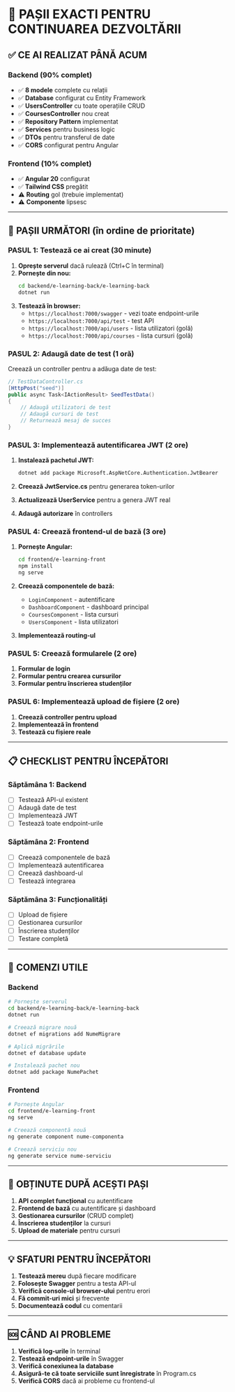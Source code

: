 # 🎯 PAȘII EXACTI PENTRU CONTINUAREA DEZVOLTĂRII

## ✅ CE AI REALIZAT PÂNĂ ACUM

### Backend (90% complet)
- ✅ **8 modele** complete cu relații
- ✅ **Database** configurat cu Entity Framework
- ✅ **UsersController** cu toate operațiile CRUD
- ✅ **CoursesController** nou creat
- ✅ **Repository Pattern** implementat
- ✅ **Services** pentru business logic
- ✅ **DTOs** pentru transferul de date
- ✅ **CORS** configurat pentru Angular

### Frontend (10% complet)
- ✅ **Angular 20** configurat
- ✅ **Tailwind CSS** pregătit
- ⚠️ **Routing** gol (trebuie implementat)
- ⚠️ **Componente** lipsesc

---

## 🚀 PAȘII URMĂTORI (în ordine de prioritate)

### **PASUL 1: Testează ce ai creat (30 minute)**

1. **Oprește serverul** dacă rulează (Ctrl+C în terminal)
2. **Pornește din nou:**
   ```bash
   cd backend/e-learning-back/e-learning-back
   dotnet run
   ```
3. **Testează în browser:**
   - `https://localhost:7000/swagger` - vezi toate endpoint-urile
   - `https://localhost:7000/api/test` - test API
   - `https://localhost:7000/api/users` - lista utilizatori (golă)
   - `https://localhost:7000/api/courses` - lista cursuri (golă)

### **PASUL 2: Adaugă date de test (1 oră)**

Creează un controller pentru a adăuga date de test:

```csharp
// TestDataController.cs
[HttpPost("seed")]
public async Task<IActionResult> SeedTestData()
{
    // Adaugă utilizatori de test
    // Adaugă cursuri de test
    // Returnează mesaj de succes
}
```

### **PASUL 3: Implementează autentificarea JWT (2 ore)**

1. **Instalează pachetul JWT:**
   ```bash
   dotnet add package Microsoft.AspNetCore.Authentication.JwtBearer
   ```

2. **Creează JwtService.cs** pentru generarea token-urilor
3. **Actualizează UserService** pentru a genera JWT real
4. **Adaugă autorizare** în controllers

### **PASUL 4: Creează frontend-ul de bază (3 ore)**

1. **Pornește Angular:**
   ```bash
   cd frontend/e-learning-front
   npm install
   ng serve
   ```

2. **Creează componentele de bază:**
   - `LoginComponent` - autentificare
   - `DashboardComponent` - dashboard principal
   - `CoursesComponent` - lista cursuri
   - `UsersComponent` - lista utilizatori

3. **Implementează routing-ul**

### **PASUL 5: Creează formularele (2 ore)**

1. **Formular de login**
2. **Formular pentru crearea cursurilor**
3. **Formular pentru înscrierea studenților**

### **PASUL 6: Implementează upload de fișiere (2 ore)**

1. **Creează controller pentru upload**
2. **Implementează în frontend**
3. **Testează cu fișiere reale**

---

## 📋 CHECKLIST PENTRU ÎNCEPĂTORI

### **Săptămâna 1: Backend**
- [ ] Testează API-ul existent
- [ ] Adaugă date de test
- [ ] Implementează JWT
- [ ] Testează toate endpoint-urile

### **Săptămâna 2: Frontend**
- [ ] Creează componentele de bază
- [ ] Implementează autentificarea
- [ ] Creează dashboard-ul
- [ ] Testează integrarea

### **Săptămâna 3: Funcționalități**
- [ ] Upload de fișiere
- [ ] Gestionarea cursurilor
- [ ] Înscrierea studenților
- [ ] Testare completă

---

## 🔧 COMENZI UTILE

### Backend
```bash
# Pornește serverul
cd backend/e-learning-back/e-learning-back
dotnet run

# Creează migrare nouă
dotnet ef migrations add NumeMigrare

# Aplică migrările
dotnet ef database update

# Instalează pachet nou
dotnet add package NumePachet
```

### Frontend
```bash
# Pornește Angular
cd frontend/e-learning-front
ng serve

# Creează componentă nouă
ng generate component nume-componenta

# Creează serviciu nou
ng generate service nume-serviciu
```

---

## 🎯 OBȚINUTE DUPĂ ACEȘTI PAȘI

1. **API complet funcțional** cu autentificare
2. **Frontend de bază** cu autentificare și dashboard
3. **Gestionarea cursurilor** (CRUD complet)
4. **Înscrierea studenților** la cursuri
5. **Upload de materiale** pentru cursuri

---

## 💡 SFATURI PENTRU ÎNCEPĂTORI

1. **Testează mereu** după fiecare modificare
2. **Folosește Swagger** pentru a testa API-ul
3. **Verifică console-ul browser-ului** pentru erori
4. **Fă commit-uri mici** și frecvente
5. **Documentează codul** cu comentarii

---

## 🆘 CÂND AI PROBLEME

1. **Verifică log-urile** în terminal
2. **Testează endpoint-urile** în Swagger
3. **Verifică conexiunea la database**
4. **Asigură-te că toate serviciile sunt înregistrate** în Program.cs
5. **Verifică CORS** dacă ai probleme cu frontend-ul

